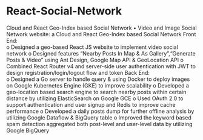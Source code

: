 # React-Social-Network
Cloud and React Geo-Index based Social Network
•	Video and Image Social Network website: a Cloud and React Geo-Index based Social Network
		Front End:                                                                                                                 
o	 Designed a geo-based React JS website to implement video social network
o	 Designed features “Nearby Posts In Map & As Gallery”,“Generate Posts & Video” using Ant Design, Google Map API & GeoLocation API
o	 Combined React Router v4 and server-side user authentication with JWT to design registration/login/logout flow and token
		Back End:                                                                                             
o	 Designed a Go server to handle query & using Docker to deploy images on Google Kubernetes Engine (GKE) to improve scalability
o	 Developed a geo-location based search engine to search nearby posts within certain distance by utilizing ElasticSearch on Google GCE 
o	 Used OAuth 2.0 to support authentication and user signup and Redis to improve cache performance
o	 Developed a daily posts dump for further offline analysis by utilizing Google Dataflow & BigQuery table
o	 Improved the keyword based spam detection aggregated both post-level and user-level data by utilizing Google BigQuery
